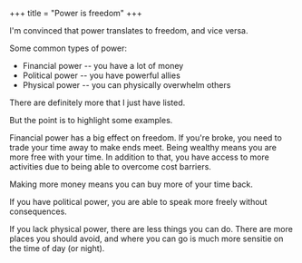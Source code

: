 +++
title = "Power is freedom"
+++

I'm convinced that power translates to freedom, and vice versa.

Some common types of power:
- Financial power -- you have a lot of money
- Political power -- you have powerful allies
- Physical power -- you can physically overwhelm others

There are definitely more that I just have listed.

But the point is to highlight some examples.

Financial power has a big effect on freedom. If you're broke, you need to trade your time away to make ends meet. Being wealthy means you are more free with your time. In addition to that, you have access to more activities due to being able to overcome cost barriers.

Making more money means you can buy more of your time back.


If you have political power, you are able to speak more freely without consequences.

If you lack physical power, there are less things you can do. There are more places you should avoid, and where you can go is much more sensitie on the time of day (or night).


